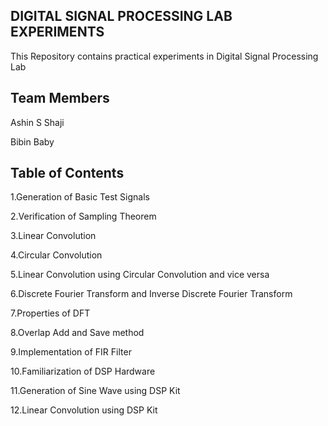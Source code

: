 ## DIGITAL SIGNAL PROCESSING LAB EXPERIMENTS
This Repository contains practical experiments in Digital Signal Processing Lab

## Team Members

Ashin S Shaji

Bibin Baby
## Table of Contents
1.Generation of Basic Test Signals

2.Verification of Sampling Theorem

3.Linear Convolution

4.Circular Convolution

5.Linear Convolution using Circular Convolution and vice versa

6.Discrete Fourier Transform and Inverse Discrete Fourier Transform

7.Properties of DFT

8.Overlap Add and Save method

9.Implementation of FIR Filter

10.Familiarization of DSP Hardware

11.Generation of Sine Wave using DSP Kit

12.Linear Convolution using DSP Kit
